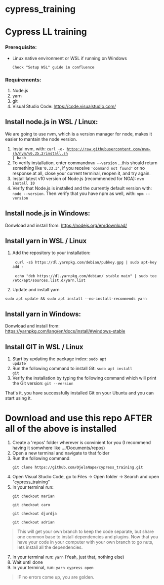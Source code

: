 # cypress_training
# Cypress LL training

### Prerequisite:
* Linux native environment or WSL if running on Windows
    <pre><code>Check "Setup WSL" guide in confluence</code></pre>

### Requirements:
1. Node.js
2. yarn
3. git
4. Visual Studio Code: https://code.visualstudio.com/


## Install node.js in WSL / Linux:
We are going to use nvm, which is a version manager for node, makes it easier to mantain the node version.
1) Instal nvm, with: 
<code>curl -o- https://raw.githubusercontent.com/nvm-sh/nvm/v0.35.2/install.sh | bash</code>
2) To verify installation, enter command<code>nvm --version</code> ...this should return something like<code>'0.33.3'</code>, if you receive <code>'command not found'</code> or no response at all, close your current terminal, reopen it, and try again.
3) Install latest v10 version of Node.js (recommended for NGA): <code>nvm install 10</code>
4) Verify that Node.js is installed and the currently default version with: <code>node --version</code>. Then verify that you have npm as well, with: <code>npm --version</code>

## Install node.js in Windows:
Donwload and install from: https://nodejs.org/en/download/

## Install yarn in WSL / Linux
1) Add the repository to your installation:
    <pre>
    <code>curl -sS https://dl.yarnpkg.com/debian/pubkey.gpg | sudo apt-key add -</code></pre>
    <pre>
    <code>echo "deb https://dl.yarnpkg.com/debian/ stable main" | sudo tee /etc/apt/sources.list.d/yarn.list</code></pre>
2) Update and install yarn
<pre><code>sudo apt update && sudo apt install --no-install-recommends yarn</code></pre>

## Install yarn in Windows:
Donwload and install from: https://yarnpkg.com/lang/en/docs/install/#windows-stable

## Install GIT in WSL / Linux
1) Start by updating the package index:
<code>sudo apt update</code>
2) Run the following command to install Git:
<code>sudo apt install git</code>
3) Verify the installation by typing the following command which will print the Git version:
<code>git --version</code>

That's it, you have successfully installed Git on your Ubuntu and you can start using it.


# Download and use this repo AFTER all of the above is installed
1) Create a 'repos' folder wherever is convinient for you (I recommend having it somwhere like .../Documents/repos)
2) Open a new terminal and navigate to that folder
3) Run the following command: 
    <pre><code>git clone https://github.com/OjelaNape/cypress_training.git</code></pre>
4) Open Visual Studio Code, go to Files -> Open folder -> Search and open "cypress_training" 
6) In your terminal run: 
    <pre><code>git checkout marian</code></pre>
    <pre><code>git checkout caro</code></pre>
    <pre><code>git checkout djurdja</code></pre>
    <pre><code>git checkout adrian</code></pre>
> This will get your own branch to keep the code separate, but share one common base to install dependencies and plugins. Now that you have your code in your computer with your own branch to go nuts, lets install all the dependencies.
7) In your terminal run: <code>yarn</code> (Yeah, just that, nothing else)
8) Wait until done
9) In your terminal, run: <code>yarn cypress open</code>
> IF no errors come up, you are golden.
